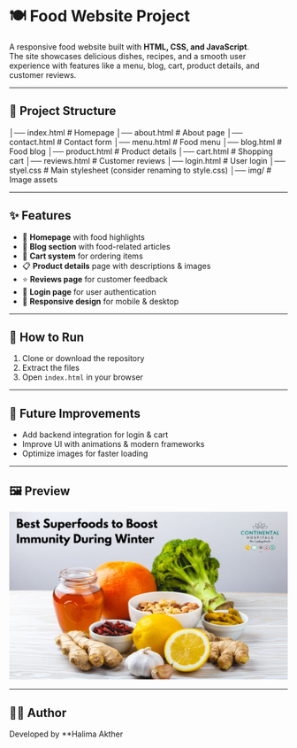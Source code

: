 # 🍽️ Food Website Project

A responsive food website built with **HTML, CSS, and JavaScript**.  
The site showcases delicious dishes, recipes, and a smooth user experience with features like a menu, blog, cart, product details, and customer reviews.

---

## 📂 Project Structure
│── index.html # Homepage
│── about.html # About page
│── contact.html # Contact form
│── menu.html # Food menu
│── blog.html # Food blog
│── product.html # Product details
│── cart.html # Shopping cart
│── reviews.html # Customer reviews
│── login.html # User login
│── styel.css # Main stylesheet (consider renaming to style.css)
│── img/ # Image assets



---

## ✨ Features
- 🍕 **Homepage** with food highlights  
- 📖 **Blog section** with food-related articles  
- 🛒 **Cart system** for ordering items  
- 📋 **Product details** page with descriptions & images  
- ⭐ **Reviews page** for customer feedback  
- 🔑 **Login page** for user authentication  
- 📱 **Responsive design** for mobile & desktop  

---

## 🚀 How to Run
1. Clone or download the repository  
2. Extract the files  
3. Open `index.html` in your browser  

---

## 🔮 Future Improvements
- Add backend integration for login & cart  
- Improve UI with animations & modern frameworks  
- Optimize images for faster loading  

---

## 🖼️ Preview
![Food Website Screenshot](img/food2.jpg)

---

## 👩‍💻 Author
Developed by **Halima Akther
